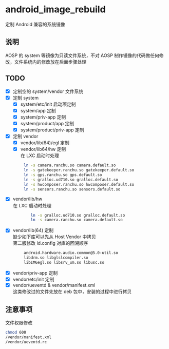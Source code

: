 android_image_rebuild
=====

定制 Android 兼容的系统镜像

说明
-----
AOSP 的 system 等镜像为只读文件系统，不对 AOSP 制作镜像的代码做任何修改，文件系统内的修改放在后面步骤处理


TODO
-----
- [x] 定制空的 system/vendor 文件系统
- [x] 定制 system
  - [x] system/etc/init 启动项定制
  - [x] system/app 定制
  - [x] system/priv-app 定制
  - [x] system/product/app 定制
  - [x] system/product/priv-app 定制
- [x] 定制 vendor
  - [x] vendor/lib(64)/egl 定制
  - [x] vendor/lib64/hw 定制  
        在 LXC 启动时处理  
```sh
        ln -s camera.ranchu.so camera.default.so
        ln -s gatekeeper.ranchu.so gatekeeper.default.so
        ln -s gps.ranchu.so gps.default.so
        ln -s gralloc.ud710.so gralloc.default.so
        ln -s hwcomposer.ranchu.so hwcomposer.default.so
        ln -s sensors.ranchu.so sensors.default.so
```

  - [x] vendor/lib/hw  
        在 LXC 启动时处理 
```sh
           ln -s gralloc.ud710.so gralloc.default.so
           ln -s camera.ranchu.so camera.default.so
```
  - [x] vendor/lib(64) 定制  
        缺少如下库可以先从 Host Vendor 中拷贝    
        第二版修改 ld.config 对库的回溯顺序
```sh
        android.hardware.audio.common@5.0-util.so
        libdrm.so libglslcompiler.so
        libIMGegl.so libsrv_um.so libusc.so
```
  - [x] vendor/priv-app 定制
  - [x] vendor/etc/init 定制
  - [x] vendor/ueventd & vendor/manifest.xml  
        这类修改过的文件先放在 deb 包中，安装的过程中进行拷贝

注意事项
----
文件权限修改

``` sh
chmod 600
/vendor/manifest.xml
/vendor/ueventd.rc
```
